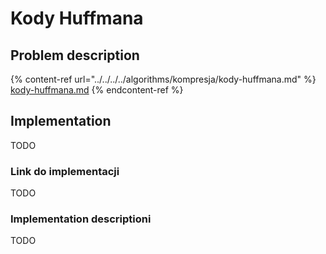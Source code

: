# Kody Huffmana

## Problem description

{% content-ref url="../../../../algorithms/kompresja/kody-huffmana.md" %}
[kody-huffmana.md](../../../../algorithms/kompresja/kody-huffmana.md)
{% endcontent-ref %}

## Implementation

TODO

### Link do implementacji

TODO

### Implementation descriptioni

TODO
